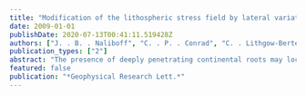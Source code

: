 ```yaml
---
title: "Modification of the lithospheric stress field by lateral variations in plate-mantle coupling"
date: 2009-01-01
publishDate: 2020-07-13T00:41:11.519428Z
authors: ["J. . B. . Naliboff", "C. . P. . Conrad", "C. . Lithgow-Bertelloni"]
publication_types: ["2"]
abstract: "The presence of deeply penetrating continental roots may locally increase the magnitude of basal shear tractions by up to a factor of 4 compared to a layered viscosity structure. Here we examine how these increases in mantle-lithosphere coupling influence stress patterns in the overlying elastic lithosphere. By coupling a mantle flow model to a model for the elastic lithosphere, we show that the amplification of mantle tractions beneath cratons increases elastic stress magnitudes by at most a factor of only 1.5 in a pattern not correlated to local basal traction changes. This disconnect is explained by the transmission of elastic stresses across large distances, which makes them sensitive to regionally-averaged changes in basal tractions, but not local variations. Our results highlight the importance of regional variations in lithospheric strength, which could allow stress patterns to more closely match regional changes in basal shear. Citation: Naliboff, J. B., C. P. Conrad, and C. Lithgow-Bertelloni (2009), Modification of the lithospheric stress field by lateral variations in plate-mantle coupling, Geophys. Res. Lett., 36, L22307, doi: 10.1029/2009GL040484."
featured: false
publication: "*Geophysical Research Lett.*"
---
```



